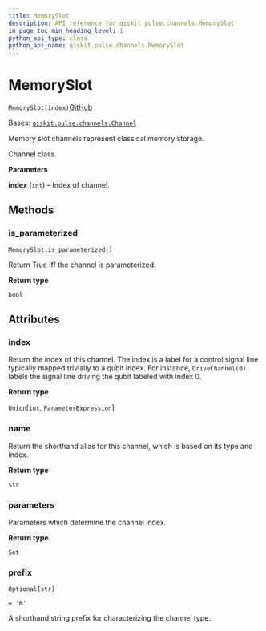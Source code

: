 ```yaml
---
title: MemorySlot
description: API reference for qiskit.pulse.channels.MemorySlot
in_page_toc_min_heading_level: 1
python_api_type: class
python_api_name: qiskit.pulse.channels.MemorySlot
---
```


# MemorySlot

<span id="qiskit.pulse.channels.MemorySlot" />

`MemorySlot(index)`[GitHub](https://github.com/qiskit/qiskit/tree/stable/0.20/qiskit/pulse/channels.py "view source code")

Bases: [`qiskit.pulse.channels.Channel`](pulse#qiskit.pulse.channels.Channel "qiskit.pulse.channels.Channel")

Memory slot channels represent classical memory storage.

Channel class.

**Parameters**

**index** (`int`) – Index of channel.

## Methods

### is\_parameterized

<span id="qiskit.pulse.channels.MemorySlot.is_parameterized" />

`MemorySlot.is_parameterized()`

Return True iff the channel is parameterized.

**Return type**

`bool`

## Attributes

<span id="qiskit.pulse.channels.MemorySlot.index" />

### index

Return the index of this channel. The index is a label for a control signal line typically mapped trivially to a qubit index. For instance, `DriveChannel(0)` labels the signal line driving the qubit labeled with index 0.

**Return type**

`Union`\[`int`, [`ParameterExpression`](qiskit.circuit.ParameterExpression "qiskit.circuit.parameterexpression.ParameterExpression")]

<span id="qiskit.pulse.channels.MemorySlot.name" />

### name

Return the shorthand alias for this channel, which is based on its type and index.

**Return type**

`str`

<span id="qiskit.pulse.channels.MemorySlot.parameters" />

### parameters

Parameters which determine the channel index.

**Return type**

`Set`

<span id="qiskit.pulse.channels.MemorySlot.prefix" />

### prefix

`Optional[str]`

`= 'm'`

A shorthand string prefix for characterizing the channel type.

